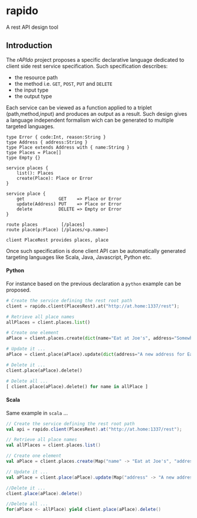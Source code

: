 rapido
======

A rest API design tool 

## Introduction

The *rAPIdo* project proposes a specific declarative language dedicated to client side
rest service specification. Such specification describes:
- the resource path
- the method i.e. `GET`, `POST`, `PUT` and `DELETE`
- the input type
- the output type

Each service can be viewed as a function applied to a triplet (path,method,input)
and produces an output as a result. Such design gives a language independent formalism
wich can be generated to multiple targeted languages. 

```
type Error { code:Int, reason:String }
type Address { address:String }
type Place extends Address with { name:String }
type Places = Place[]
type Empty {}

service places {
    list(): Places
    create(Place): Place or Error 
}

service place {
    get             GET    => Place or Error
    update(Address) PUT    => Place or Error
    delete          DELETE => Empty or Error
}

route places         [/places]
route place(p:Place) [/places/<p.name>]

client PlaceRest provides places, place
```

Once such specification is done client API can be automatically generated targeting languages
like Scala, Java, Javascript, Python etc. 

#### Python

For instance based on the previous declaration a `python` example can be proposed.

``` python
# Create the service defining the rest root path
client = rapido.client(PlacesRest).at("http://at.home:1337/rest");

# Retrieve all place names
allPlaces = client.places.list()

# Create one element
aPlace = client.places.create(dict(name="Eat at Joe's", address="Somewhere ..."))

# Update it ...
aPlace = client.place(aPlace).update(dict(address="A new address for Eat at Joe's"))

# Delete it ...
client.place(aPlace).delete()

# Delete all ...
[ client.place(aPlace).delete() for name in allPlace ]
```

#### Scala 

Same example in `scala` ...

``` scala
// Create the service defining the rest root path
val api = rapido.client(PlacesRest).at("http://at.home:1337/rest");

// Retrieve all place names
val allPlaces = client.places.list()

// Create one element
val aPlace = client.places.create(Map("name" -> "Eat at Joe's", "address" -> "Somewhere ..."))

// Update it ...
val aPlace = client.place(aPlace).update(Map("address" -> "A new address for Eat at Joe's"))

//Delete it ...
client.place(aPlace).delete()

//Delete all ...
for(aPlace <- allPlace) yield client.place(aPlace).delete()
```
